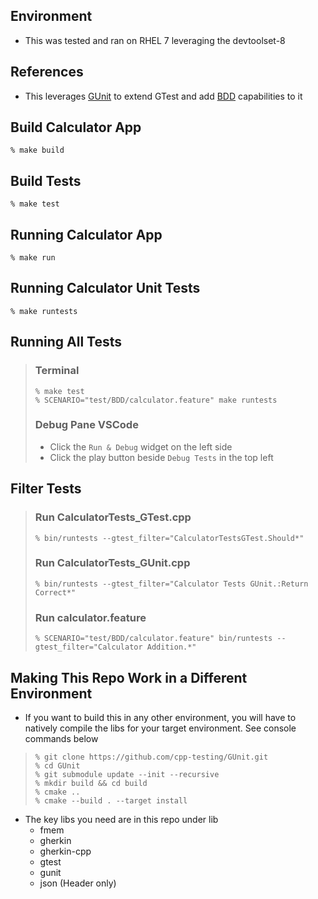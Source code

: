 ## Environment
- This was tested and ran on RHEL 7 leveraging the devtoolset-8

## References
- This leverages [GUnit](https://github.com/cpp-testing/GUnit) to extend GTest and add [BDD](https://cucumber.io/docs/bdd/) capabilities to it

## Build Calculator App
```console
% make build
```

## Build Tests
```console
% make test
```

## Running Calculator App
```console
% make run
```

## Running Calculator Unit Tests
```console
% make runtests
```

## Running All Tests
>### Terminal
>```console
>% make test
>% SCENARIO="test/BDD/calculator.feature" make runtests
>```
>### Debug Pane VSCode
>- Click the `Run & Debug` widget on the left side
>- Click the play button beside `Debug Tests` in the top left

## Filter Tests
> ### Run CalculatorTests_GTest.cpp
> ```console
> % bin/runtests --gtest_filter="CalculatorTestsGTest.Should*"
> ```
> ### Run CalculatorTests_GUnit.cpp
>```console
>% bin/runtests --gtest_filter="Calculator Tests GUnit.:Return Correct*"
>```
>### Run calculator.feature
>```console
>% SCENARIO="test/BDD/calculator.feature" bin/runtests --gtest_filter="Calculator Addition.*"
>```

## Making This Repo Work in a Different Environment
- If you want to build this in any other environment, you will have to natively compile the libs for your target environment. See console commands below
>```console 
>% git clone https://github.com/cpp-testing/GUnit.git
>% cd GUnit
>% git submodule update --init --recursive
>% mkdir build && cd build
>% cmake ..
>% cmake --build . --target install
>```
- The key libs you need are in this repo under lib
    - fmem
    - gherkin
    - gherkin-cpp
    - gtest
    - gunit
    - json (Header only)


